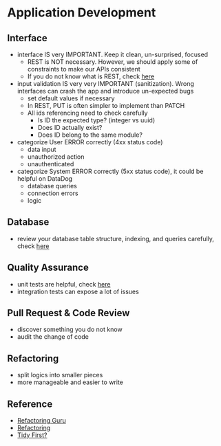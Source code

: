 # Application Development

## Interface
- interface IS very IMPORTANT. Keep it clean, un-surprised, focused
    - REST is NOT necessary. However, we should apply some of constraints to make our APIs consistent
    - If you do not know what is REST, check [here](../what-we-share/rest-api.md)
- input validation IS very very IMPORTANT (sanitization). Wrong interfaces can crash the app and introduce un-expected bugs
    - set default values if necessary
    - In REST, PUT is often simpler to implement than PATCH
    - All ids referencing need to check carefully
        - Is ID the expected type? (integer vs uuid)
        - Does ID actually exist?
        - Does ID belong to the same module?
- categorize User ERROR correctly (4xx status code)
    - data input
    - unauthorized action
    - unauthenticated
- categorize System ERROR correctly (5xx status code), it could be helpful on DataDog
    - database queries
    - connection errors
    - logic

## Database
- review your database table structure, indexing, and queries carefully, check [here](database-design.md)

## Quality Assurance
- unit tests are helpful, check [here](dev-testing.md)
- integration tests can expose a lot of issues

## Pull Request & Code Review
- discover something you do not know
- audit the change of code

## Refactoring
- split logics into smaller pieces
- more manageable and easier to write

## Reference
- [Refactoring Guru](https://refactoring.guru "https://refactoring.guru")
- [Refactoring](https://martinfowler.com/books/refactoring.html "https://martinfowler.com/books/refactoring.html")
- [Tidy First?](https://www.oreilly.com/library/view/tidy-first/9781098151232 "https://www.oreilly.com/library/view/tidy-first/9781098151232")  